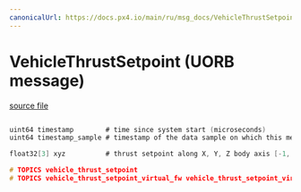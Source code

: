```yaml
---
canonicalUrl: https://docs.px4.io/main/ru/msg_docs/VehicleThrustSetpoint
---
```


# VehicleThrustSetpoint (UORB message)



[source file](https://github.com/PX4/PX4-Autopilot/blob/release/1.14/msg/VehicleThrustSetpoint.msg)

```c

uint64 timestamp        # time since system start (microseconds)
uint64 timestamp_sample # timestamp of the data sample on which this message is based (microseconds)

float32[3] xyz          # thrust setpoint along X, Y, Z body axis [-1, 1]

# TOPICS vehicle_thrust_setpoint
# TOPICS vehicle_thrust_setpoint_virtual_fw vehicle_thrust_setpoint_virtual_mc

```
